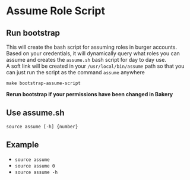 Assume Role Script
===========================

## Run bootstrap

This will create the bash script for assuming roles in burger accounts.  
Based on your credentials, it will dynamically query what roles you can assume and creates the ```assume.sh``` bash script for day to day use.  
A soft link will be created in your ```/usr/local/bin/assume``` path so that you can just run the script as the command ```assume``` anywhere

```
make bootstrap-assume-script
```

**Rerun bootstrap if your permissions have been changed in Bakery**

## Use assume.sh

```
source assume [-h] {number}
```

## Example

* ```source assume```
* ```source assume 0```
* ```source assume -h```
